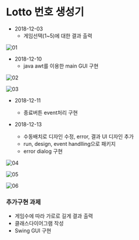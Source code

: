 # Lotto 번호 생성기

* 2018-12-03
  * 게임선택(1~5)에 대한 결과 출력

![01](https://github.com/younggeun0/younggeun0.github.io/blob/master/_posts/img/toyProjects/lotto01.PNG?raw=true)

* 2018-12-10
  * java awt를 이용한 main GUI 구현
  
![02](https://github.com/younggeun0/younggeun0.github.io/blob/master/_posts/img/toyProjects/lotto2.png?raw=true)

![03](https://github.com/younggeun0/younggeun0.github.io/blob/master/_posts/img/toyProjects/lotto3.png?raw=true)

* 2018-12-11
  * 종료버튼 event처리 구현

* 2018-12-13
  * 수동배치로 디자인 수정, error, 결과 UI 디자인 추가
  * run, design, event handlling으로 패키지 
  * error dialog 구현
  
![04](https://github.com/younggeun0/younggeun0.github.io/blob/master/_posts/img/toyProjects/lotto04.png?raw=true)

![05](https://github.com/younggeun0/younggeun0.github.io/blob/master/_posts/img/toyProjects/lotto05.png?raw=true)
  
![06](https://github.com/younggeun0/younggeun0.github.io/blob/master/_posts/img/toyProjects/lotto06.png?raw=true)


### 추가구현 과제

* 게임수에 따라 가로로 길게 결과 출력
* 클래스다이어그램 작성
* Swing GUI 구현


